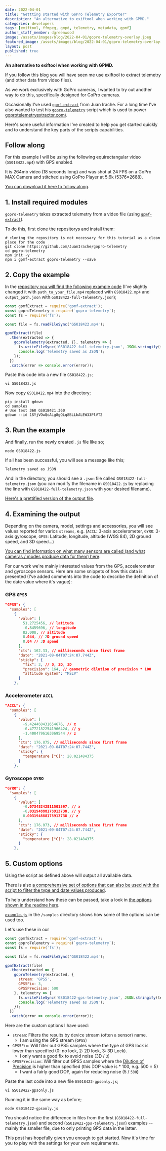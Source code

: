```yaml
---
date: 2022-04-01
title: "Gettting started with GoPro Telemetry Exporter"
description: "An alternative to exiftool when working with GPMD."
categories: developers
tags: [exiftool, ffmpeg, gmpd, telemetry, metadata, gpmf]
author_staff_member: dgreenwood
image: /assets/images/blog/2022-04-01/gopro-telemetry-overlay.jpeg
featured_image: /assets/images/blog/2022-04-01/gopro-telemetry-overlay-sm.jpeg
layout: post
published: true
---
```


**An alternative to exiftool when working with GPMD.**

If you follow this blog you will have seen me use exiftool to extract telemetry (and other data from video files).

As we work exclusively with GoPro cameras, I wanted to try out another way to do this, specifically designed for GoPro cameras.

Occasionally I've used [`gpmf-extract`](https://github.com/JuanIrache/gpmf-extract) from Juan Irache. For a long time I've also wanted to test his [`gopro-telemetry`](https://github.com/JuanIrache/gopro-telemetry) script which is used to power [goprotelemetryextractor.com/](https://goprotelemetryextractor.com/).

Here's some useful information I've created to help you get started quickly and to understand the key parts of the scripts capabilities.

## Follow along

For this example I will be using the following equirectangular video (`GS018422.mp4`) with GPS enabled.

It is 264mb video (18 seconds long) and was shot at 24 FPS on a GoPro MAX Camera and stitched using GoPro Player at 5.6k (5376×2688).

[You can download it here to follow along](https://drive.google.com/file/d/1SYjVOwQcALg8gQLq8BLLbALEW33PlVT2/view?usp=sharing).

## 1. Install required modules

`gopro-telemetry` takes extracted telemetry from a video file (using [`gpmf-extract`](https://github.com/JuanIrache/gpmf-extract)).

To do this, first clone the repositorys and install them:

```shell
# cloning the repository is not necessary for this tutorial as a clean place for the code
git clone https://github.com/JuanIrache/gopro-telemetry
cd gopro-telemetry
npm init -y
npm i gpmf-extract gopro-telemetry --save
```

## 2. Copy the example

In the [repository you will find the following example code](https://github.com/JuanIrache/gopro-telemetry#options) (I've slightly changed it with `path_to_your_file.mp4` replaced with `GS018422.mp4` and `output_path.json` with `GS018422-full-telemetry.json`);

```js
const gpmfExtract = require('gpmf-extract');
const goproTelemetry = require(`gopro-telemetry`);
const fs = require('fs');

const file = fs.readFileSync('GS018422.mp4');

gpmfExtract(file)
  .then(extracted => {
    goproTelemetry(extracted, {}, telemetry => {
      fs.writeFileSync('GS018422-full-telemetry.json', JSON.stringify(telemetry));
      console.log('Telemetry saved as JSON');
    });
  })
  .catch(error => console.error(error));
```

Paste this code into a new file `GS018422.js`;

```shell
vi GS018422.js 
```

Now copy `GS018422.mp4` into the directory;

```shell
pip install gdown
cd samples
# Use test 360 GS018421.360
gdown --id 1SYjVOwQcALg8gQLq8BLLbALEW33PlVT2
```

## 3. Run the example

And finally, run the newly created `.js` file like so;

```shell
node GS018422.js
```

If all has been successful, you will see a message like this;

```
Telemetry saved as JSON
```

And in the directory, you should see a `.json` file called `GS018422-full-telemetry.json` (you can modify the filename in `GS018422.js` by replacing the line with `GS018422-full-telemetry.json` with your desired filename).

[Here's a prettified version of the output file](https://gist.github.com/himynamesdave/9ff529f92d3c091eca18bda6388a4685).

## 4. Examining the output

Depending on the camera, model, settings and accessories, you will see values reported for varios `streams`, e.g. (`ACCL`: 3-axis accelerometer, `GYRO`: 3-axis gyroscope, `GPS5`: Latitude, longitude, altitude (WGS 84), 2D ground speed, and 3D speed...)

[You can find information on what many sensors are called (and what cameras / modes produce data for them) here](https://github.com/gopro/gpmf-parser#where-to-find-gpmf-data).

For our work we're mainly interested values from the GPS, accelerometer and gyroscope sensors. Here are some snippets of how this data is presented (I've added comments into the code to describe the definition of the date value where it's vague):

### GPS `GPS5`

```json
"GPS5": {
  "samples": [
    {
      "value": [
        51.2725456, // latitude
        -0.8459696, // longitude
        82.008, // altitude
        0.044, // 2D ground speed
        0.04 // 3D speed
      ],
      "cts": 162.33, // milliseconds since first frame
      "date": "2021-09-04T07:24:07.744Z",
      "sticky": {
        "fix": 3, // 0, 2D, 3D
        "precision": 164, // geometric dilution of precision * 100
        "altitude system": "MSLV"
      }
    },
```

### Accelerometer `ACCL`

```json
"ACCL": {
  "samples": [
    {
      "value": [
        -9.424460431654676, // x
        -0.47721822541966424, // y
        -1.4004796163069544 // z
      ],
      "cts": 176.875, // milliseconds since first frame
      "date": "2021-09-04T07:24:07.744Z",
      "sticky": {
        "temperature [°C]": 28.021484375
      }
    },
```

### Gyroscope `GYRO`

```json
"GYRO": {
  "samples": [
    {
      "value": [
        -0.07348242811501597, // x
        -0.03194888178913738, // y
        0.003194888178913738 // z
      ],
      "cts": 176.073, // milliseconds since first frame
      "date": "2021-09-04T07:24:07.744Z",
      "sticky": {
        "temperature [°C]": 28.021484375
      }
    },
```

## 5. Custom options

Using the script as defined above will output all available data.

There is also [a comprehensive set of options that can also be used with the script to filter the type and date values produced](https://github.com/JuanIrache/gopro-telemetry#options).

To help understand how these can be passed, take a look in [the options shown in the readme here](https://github.com/JuanIrache/gopro-telemetry#options).

[`example.js`](https://github.com/JuanIrache/gopro-telemetry/blob/master/samples/example.js) in the `/samples` directory shows how some of the options can be used too.

Let's use these in our 

```js
const gpmfExtract = require('gpmf-extract');
const goproTelemetry = require(`gopro-telemetry`);
const fs = require('fs');

const file = fs.readFileSync('GS018422.mp4');

gpmfExtract(file)
  .then(extracted => {
    goproTelemetry(extracted, {
      stream: 'GPS5',
      GPS5Fix: 3,
      GPS5Precision: 500
    }, telemetry => {
      fs.writeFileSync('GS018422-gps-telemetry.json', JSON.stringify(telemetry));
      console.log('Telemetry saved as JSON');
    });
  })
  .catch(error => console.error(error));
```

Here are the custom options I have used:

* `stream`: Filters the results by device stream (often a sensor) name. 
  * I am using the GPS stream (`GPS5`)
* `GPS5Fix`: Will filter out GPS5 samples where the type of GPS lock is lower than specified (0: no lock, 2: 2D lock, 3: 3D Lock).
  * I only want a good fix to avoid noise (3D / `3`)
* `GPS5Precision`: Will filter out GPS5 samples where the [Dilution of Precision](https://en.wikipedia.org/wiki/Dilution_of_precision_(navigation)) is higher than specified (this DOP value is * 100, e.g. 500 = 5)
  * I want a fairly good DOP, again for reducing noise (5 / `500`)

Paste the last code into a new file `GS018422-gpsonly.js`;

```shell
vi GS018422-gpsonly.js
```

Running it in the same way as before;

```shell
node GS018422-gpsonly.js
```

You should notice the difference in files from the first (`GS018422-full-telemetry.json`) and second (`GS018422-gps-telemetry.json`) examples -- mainly the smaller file, due to only printing GPS data in the latter.

This post has hopefully given you enough to get started. Now it's time for you to play with the settings for your own requirements.